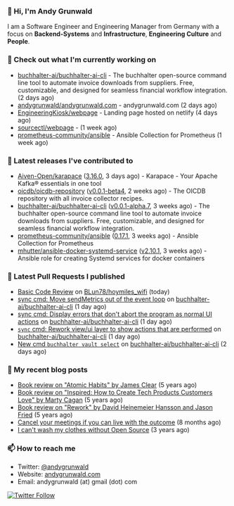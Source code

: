 ### 👋 Hi, I'm Andy Grunwald

I am a Software Engineer and Engineering Manager from Germany with a focus on **Backend-Systems** and **Infrastructure**, **Engineering Culture** and **People**.

### 👷 Check out what I'm currently working on


- [buchhalter-ai/buchhalter-ai-cli](https://github.com/buchhalter-ai/buchhalter-ai-cli) - The buchhalter open-source command line tool to automate invoice downloads from suppliers. Free, customizable, and designed for seamless financial workflow integration. (2 days ago)
- [andygrunwald/andygrunwald.com](https://github.com/andygrunwald/andygrunwald.com) - andygrunwald.com (2 days ago)
- [EngineeringKiosk/webpage](https://github.com/EngineeringKiosk/webpage) - Landing page hosted on netlify (4 days ago)
- [sourcectl/webpage](https://github.com/sourcectl/webpage) -  (1 week ago)
- [prometheus-community/ansible](https://github.com/prometheus-community/ansible) - Ansible Collection for Prometheus (1 week ago)

### 🔭 Latest releases I've contributed to


- [Aiven-Open/karapace](https://github.com/Aiven-Open/karapace) ([3.16.0](https://github.com/Aiven-Open/karapace/releases/tag/3.16.0), 3 days ago) - Karapace - Your Apache Kafka® essentials in one tool
- [oicdb/oicdb-repository](https://github.com/oicdb/oicdb-repository) ([v0.0.1-beta4](https://github.com/oicdb/oicdb-repository/releases/tag/v0.0.1-beta4), 2 weeks ago) - The OICDB repository with all invoice collector recipes.
- [buchhalter-ai/buchhalter-ai-cli](https://github.com/buchhalter-ai/buchhalter-ai-cli) ([v0.0.1-alpha.7](https://github.com/buchhalter-ai/buchhalter-ai-cli/releases/tag/v0.0.1-alpha.7), 3 weeks ago) - The buchhalter open-source command line tool to automate invoice downloads from suppliers. Free, customizable, and designed for seamless financial workflow integration.
- [prometheus-community/ansible](https://github.com/prometheus-community/ansible) ([0.17.1](https://github.com/prometheus-community/ansible/releases/tag/0.17.1), 3 weeks ago) - Ansible Collection for Prometheus
- [mhutter/ansible-docker-systemd-service](https://github.com/mhutter/ansible-docker-systemd-service) ([v2.10.1](https://github.com/mhutter/ansible-docker-systemd-service/releases/tag/v2.10.1), 3 weeks ago) - Ansible role for creating Systemd services for docker containers

### 🔨 Latest Pull Requests I published


- [Basic Code Review](https://github.com/BLun78/hoymiles_wifi/pull/1) on [BLun78/hoymiles_wifi](https://github.com/BLun78/hoymiles_wifi) (today)
- [sync cmd: Move sendMetrics out of the event loop](https://github.com/buchhalter-ai/buchhalter-ai-cli/pull/107) on [buchhalter-ai/buchhalter-ai-cli](https://github.com/buchhalter-ai/buchhalter-ai-cli) (1 day ago)
- [sync cmd: Display errors that don&#39;t abort the program as normal UI actions](https://github.com/buchhalter-ai/buchhalter-ai-cli/pull/106) on [buchhalter-ai/buchhalter-ai-cli](https://github.com/buchhalter-ai/buchhalter-ai-cli) (1 day ago)
- [`sync` cmd: Rework view/ui layer to show actions that are performed](https://github.com/buchhalter-ai/buchhalter-ai-cli/pull/105) on [buchhalter-ai/buchhalter-ai-cli](https://github.com/buchhalter-ai/buchhalter-ai-cli) (1 day ago)
- [New cmd `buchhalter vault select`](https://github.com/buchhalter-ai/buchhalter-ai-cli/pull/104) on [buchhalter-ai/buchhalter-ai-cli](https://github.com/buchhalter-ai/buchhalter-ai-cli) (2 days ago)

### 📝 My recent blog posts


- [Book review on &#34;Atomic Habits&#34; by James Clear](https://andygrunwald.com/blog/book-review-on-atomic-habits-by-james-clear/) (5 years ago)
- [Book review on &#34;Inspired: How to Create Tech Products Customers Love&#34; by Marty Cagan](https://andygrunwald.com/blog/book-review-on-inspired-how-to-create-tech-products-customers-love-by-marty-cagan/) (5 years ago)
- [Book review on &#34;Rework&#34; by David Heinemeier Hansson and Jason Fried](https://andygrunwald.com/blog/book-review-on-rework-by-david-heinemeier-hansson-and-jason-fried/) (5 years ago)
- [Cancel your meetings if you can live with the outcome](https://andygrunwald.com/blog/cancel-your-meetings-if-you-can-live-with-the-outcome/) (8 months ago)
- [I can&#39;t wash my clothes without Open Source](https://andygrunwald.com/blog/i-cant-wash-my-clothes-without-open-source/) (3 years ago)

### 📫 How to reach me

- Twitter: [@andygrunwald](https://twitter.com/andygrunwald)
- Website: [andygrunwald.com](https://andygrunwald.com)
- Email: andygrunwald (at) gmail (dot) com

[![Twitter Follow](https://img.shields.io/twitter/follow/andygrunwald?label=Follow&style=social)](https://twitter.com/andygrunwald)

